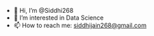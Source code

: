 - 👋 Hi, I’m @Siddhi268
- 👀 I’m interested in Data Science
- 📫 How to reach me: siddhijain268@gmail.com


<!--
**Siddhi268/Siddhi268** is a ✨ _special_ ✨ repository because its `README.md` (this file) appears on your GitHub profile.
